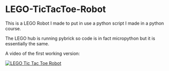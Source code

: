 # LEGO-TicTacToe-Robot

This is a LEGO Robot I made to put in use a python script I made in a python course.

The LEGO hub is running pybrick so code is in fact micropython but it is essentially the same.

A video of the first working version:

[![LEGO Tic Tac Toe Robot](https://img.youtube.com/vi/Hfm57CDRKeg/0.jpg)](https://youtu.be/Hfm57CDRKeg)
